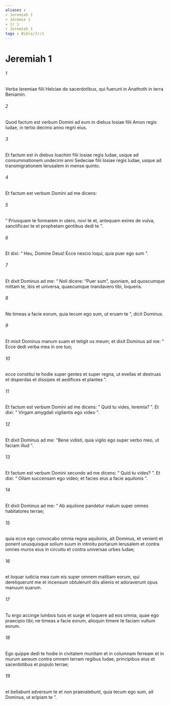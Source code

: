 ```yaml
---
aliases : 
- Jeremiah 1
- Jérémie 1
- Jr 1
- Jeremiah 1
tags : Bible/Jr/1
---
```


# Jeremiah 1

###### 1
Verba Ieremiae filii Helciae de sacerdotibus, qui fuerunt in Anathoth in terra Beniamin. 
###### 2
Quod factum est verbum Domini ad eum in diebus Iosiae filii Amon regis Iudae, in tertio decimo anno regni eius. 
###### 3
Et factum est in diebus Ioachim filii Iosiae regis Iudae, usque ad consummationem undecimi anni Sedeciae filii Iosiae regis Iudae, usque ad transmigrationem Ierusalem in mense quinto.
###### 4
Et factum est verbum Domini ad me dicens:
###### 5
“ Priusquam te formarem in utero, novi te et, antequam exires de vulva, sanctificavi te et prophetam gentibus dedi te ”.
###### 6
Et dixi: “ Heu, Domine Deus! Ecce nescio loqui, quia puer ego sum ”.
###### 7
Et dixit Dominus ad me: “ Noli dicere: “Puer sum”, quoniam, ad quoscumque mittam te, ibis et universa, quaecumque mandavero tibi, loqueris.
###### 8
Ne timeas a facie eorum, quia tecum ego sum, ut eruam te ”, dicit Dominus.
###### 9
Et misit Dominus manum suam et tetigit os meum; et dixit Dominus ad me: “ Ecce dedi verba mea in ore tuo;
###### 10
ecce constitui te hodie super gentes et super regna, ut evellas et destruas et disperdas et dissipes et aedifices et plantes ”.
###### 11
Et factum est verbum Domini ad me dicens: “ Quid tu vides, Ieremia? ”. Et dixi: “ Virgam amygdali vigilantis ego video ”. 
###### 12
Et dixit Dominus ad me: “Bene vidisti, quia vigilo ego super verbo meo, ut faciam illud ”.
###### 13
Et factum est verbum Domini secundo ad me dicens: “ Quid tu vides? ”. Et dixi: “ Ollam succensam ego video; et facies eius a facie aquilonis ”. 
###### 14
Et dixit Dominus ad me: “ Ab aquilone pandetur malum super omnes habitatores terrae;
###### 15
quia ecce ego convocabo omnia regna aquilonis, ait Dominus, et venient et ponent unusquisque solium suum in introitu portarum Ierusalem et contra omnes muros eius in circuitu et contra universas urbes Iudae;
###### 16
et loquar iudicia mea cum eis super omnem malitiam eorum, qui dereliquerunt me et incensum obtulerunt diis alienis et adoraverunt opus manuum suarum.
###### 17
Tu ergo accinge lumbos tuos et surge et loquere ad eos omnia, quae ego praecipio tibi; ne timeas a facie eorum, alioquin timere te faciam vultum eorum.
###### 18
Ego quippe dedi te hodie in civitatem munitam et in columnam ferream et in murum aereum contra omnem terram regibus Iudae, principibus eius et sacerdotibus et populo terrae;
###### 19
et bellabunt adversum te et non praevalebunt, quia tecum ego sum, ait Dominus, ut eripiam te ”.
